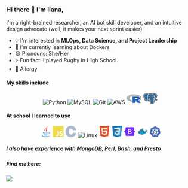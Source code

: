 ### Hi there 👋 I'm Ilana,

I'm a right-brained researcher, an AI bot skill developer, and an intuitive design advocate (well, it makes your next sprint easier). 

- :bulb: I'm interested in **MLOps, Data Science, and Project Leadership**
- 🌱 I’m currently learning about Dockers
- 😄 Pronouns: She/Her
- ⚡ Fun fact: I played Rugby in High School.
- 🐝 Allergy

#### My skills include

<p align="center">
	<img title="Python" alt="Python" src="https://raw.githubusercontent.com/Thomas-George-T/Thomas-George-T/master/assets/python.svg" width="30" height="30" />
	<img title="MySQL" alt="MySQL" src="https://raw.githubusercontent.com/Thomas-George-T/Thomas-George-T/master/assets/mysql.svg" width="30" height="30" />
	<img title="Git" alt="Git" src="https://raw.githubusercontent.com/Thomas-George-T/Thomas-George-T/master/assets/git.svg" width="50" height="40" />	
	<img title="AWS" alt="AWS" src="https://raw.githubusercontent.com/Thomas-George-T/Thomas-George-T/master/assets/aws.svg" width="60" height="30" />
	<img title="R" alt="R" src="https://raw.githubusercontent.com/devicons/devicon/c7d326b6009e60442abc35fa45706d6f30ee4c8e/icons/r/r-original.svg" width="40" height="30" />
	<img title="Postgre" alt="Postgre" src="https://raw.githubusercontent.com/devicons/devicon/c7d326b6009e60442abc35fa45706d6f30ee4c8e/icons/postgresql/postgresql-original.svg" width="40" height="30" />
	
</p>


#### At school I learned to use
<p align="center">
	<img title="Java" alt="Java" src="https://raw.githubusercontent.com/devicons/devicon/c7d326b6009e60442abc35fa45706d6f30ee4c8e/icons/java/java-original.svg" width="30" height="30" />
	<img title="Javascript" alt="Javascript" src="https://raw.githubusercontent.com/devicons/devicon/c7d326b6009e60442abc35fa45706d6f30ee4c8e/icons/javascript/javascript-plain.svg" width="30" height="30"/>
	<img title="C" alt="C" src="https://raw.githubusercontent.com/devicons/devicon/c7d326b6009e60442abc35fa45706d6f30ee4c8e/icons/c/c-original.svg" width="30" height="30" />
	<img title="Linux" alt="Linux" src="https://raw.githubusercontent.com/Thomas-George-T/Thomas-George-T/master/assets/linux-tux.svg" width="30" height="30"/>
	<img title="HTML5" alt="HTML5" src="https://raw.githubusercontent.com/devicons/devicon/c7d326b6009e60442abc35fa45706d6f30ee4c8e/icons/html5/html5-original.svg" width="30" height="30" />
	<img title="CSS3" alt="CSS3" src="https://raw.githubusercontent.com/devicons/devicon/c7d326b6009e60442abc35fa45706d6f30ee4c8e/icons/css3/css3-original.svg" width="30" height="30" />
	<img title="Bootstrap" alt="Bootstrap" src="https://raw.githubusercontent.com/devicons/devicon/c7d326b6009e60442abc35fa45706d6f30ee4c8e/icons/bootstrap/bootstrap-plain.svg" width="30" height="30" />
	<img title="Docker" alt="Docker" src="https://raw.githubusercontent.com/devicons/devicon/c7d326b6009e60442abc35fa45706d6f30ee4c8e/icons/docker/docker-original.svg" width="30" height="30" />
	<img title="Kubernetes" alt="Kubernetes" src="https://raw.githubusercontent.com/devicons/devicon/c7d326b6009e60442abc35fa45706d6f30ee4c8e/icons/kubernetes/kubernetes-plain.svg" width="30" height="30"/>	
</p>

##### I also have experience with MongoDB, Perl, Bash, and Presto


##### Find me here:
<a target="_blank" href="https://www.linkedin.com/in/ilanasiv"><img src="https://img.shields.io/badge/-LinkedIn-0077B5?style=for-the-badge&logo=Linkedin&logoColor=white"></img></a>
